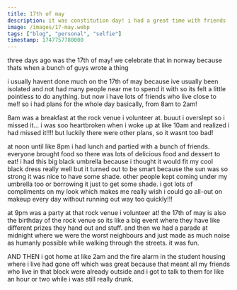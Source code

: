 ```yaml
---
title: 17th of may
description: it was constitution day! i had a great time with friends :)
image: /images/17-may.webp
tags: ["blog", "personal", "selfie"]
timestamp: 1747757780000
---
```


three days ago was the 17th of may! we celebrate that in norway because thats when a bunch of guys wrote a thing

i usually havent done much on the 17th of may because ive usually been isolated and not had many people near me to spend it with so its felt a little pointless to do anything. but now i have lots of friends who live close to me!! so i had plans for the whole day basically, from 8am to 2am! 

8am was a breakfast at the rock venue i volunteer at. buuut i overslept so i missed it... i was soo heartbroken when i woke up at like 10am and realized i had missed it!!!! but luckily there were other plans, so it wasnt too bad! 

at noon until like 8pm i had lunch and partied with a bunch of friends. everyone brought food so there was lots of delicious food and dessert to eat! i had this big black umbrella because i thought it would fit my cool black dress really well but it turned out to be smart because the sun was so strong it was nice to have some shade. other people kept coming under my umbrella too or borrowing it just to get some shade. i got lots of compliments on my look which makes me really wish i could go all-out on makeup every day without running out way too quickly!!!

at 9pm was a party at that rock venue i volunteer at! the 17th of may is also the birthday of the rock venue so its like a big event where they have like different prizes they hand out and stuff. and then we had a parade at midnight where we were the worst neighbours and just made as much noise as humanly possible while walking through the streets. it was fun. 

AND THEN i got home at like 2am and the fire alarm in the student housing where i live had gone off which was great because that meant all my friends who live in that block were already outside and i got to talk to them for like an hour or two while i was still really drunk.
